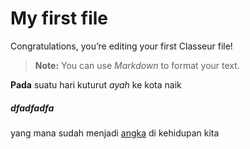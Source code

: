 <h1 id="my-first-file">My first file</h1>
<p>Congratulations, you’re editing your first Classeur file!</p>
<blockquote>
<p><strong>Note:</strong> You can use <em>Markdown</em> to format your text.</p>
</blockquote>
<p><strong>Pada</strong> suatu hari kuturut <em>ayah</em> ke kota naik</p>
<h5 id="dfadfadfa">dfadfadfa</h5>
<p>yang mana sudah menjadi <a href="http://mati.in">angka</a> di kehidupan kita</p>

